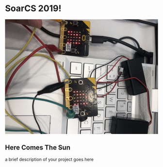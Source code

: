 # SoarCS 2019!

<!-- Note, the line below this one is what links to your screenshot, **DO NOT REMOVE** -->
![my_screenshot](./thumbnail_IMG_4954.jpg)

<!--
In this file, you should write a brief description of what your
project is, what you learned, and a simple screenshot of your work.

To add a screenshot, please replace `screenshot.png` with
your own screenshot.
-->

## Here Comes The Sun

a brief description of your project goes here
